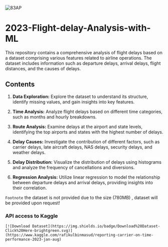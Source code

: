 
![83AP](https://github.com/benmasud/2023-Flight-delay-Analysis-with-ML/assets/69720999/7d687947-a13d-497d-b22e-fe3335145b64)


# 2023-Flight-delay-Analysis-with-ML

This repository contains a comprehensive analysis of flight delays based on a dataset comprising various features related to airline operations. The dataset includes information such as departure delays, arrival delays, flight distances, and the causes of delays.

## Contents

1. **Data Exploration:** Explore the dataset to understand its structure, identify missing values, and gain insights into key features.

2. **Time Analysis:** Analyze flight delays based on different time categories, such as months and hourly breakdowns.

3. **Route Analysis:** Examine delays at the airport and state levels, identifying the top airports and states with the highest number of delays.

4. **Delay Causes:** Investigate the contribution of different factors, such as carrier delays, late aircraft delays, NAS delays, security delays, and weather delays.

5. **Delay Distribution:** Visualize the distribution of delays using histograms and analyze the frequency of cancellations and diversions.

6. **Regression Analysis:** Utilize linear regression to model the relationship between departure delays and arrival delays, providing insights into their correlation.

`Footnote` the dataset is not provided due to the size (780MB) , dataset will be provided upon request! 
### API access to Kaggle 
```
[![Download Dataset](https://img.shields.io/badge/Download%20Dataset-Click%20Here-brightgreen.svg)](https://www.kaggle.com/rafikulbinmasud/reporting-carrier-on-time-performance-2023-jan-aug)
```
